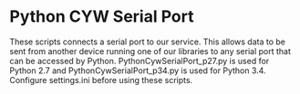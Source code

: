# Python CYW Serial Port

These scripts connects a serial port to our service. This allows data to be sent from another device running one of our
libraries to any serial port that can be accessed by Python. PythonCywSerialPort_p27.py is used for Python 2.7 and
PythonCywSerialPort_p34.py is used for Python 3.4. Configure settings.ini before using these scripts.